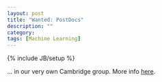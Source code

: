 ```yaml
---
layout: post
title: "Wanted: PostDocs"
description: ""
category:
tags: [Machine Learning]
---
```

{% include JB/setup %}

... in our very own Cambridge group. More info [here](http://learning.eng.cam.ac.uk/zoubin/postdocs08.html).
